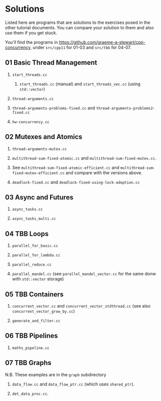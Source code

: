 # Solutions

Listed here are programs that are solutions to the exercises posed in the other tutorial documents. You can compare your solution to them and also use them if you get stuck.

You'll find the programs in https://github.com/graeme-a-stewart/cpp-concurrency, under `src/cpp11` for 01-03 and `src/tbb` for 04-07.

## 01 Basic Thread Management

1. `start_threads.cc`
    1. `start_threads.cc` (manual) and `start_threads_vec.cc` (using
       `std::vector`)

2. `thread-arguments.cc`

3. `thread-arguments-problems-fixed.cc` and
   `thread-arguments-problems2-fixed.cc`

4. `hw-concurrency.cc`

## 02 Mutexes and Atomics

1. `thread-arguments-mutex.cc`

2. `multithread-sum-fixed-atomic.cc` and 
   `multithread-sum-fixed-mutex.cc`. 

3. See `multithread-sum-fixed-atomic-efficient.cc` and
   `multithread-sum-fixed-mutex-efficient.cc` and compare with the
   versions above.
   
4. `deadlock-fixed.cc` and
   `deadlock-fixed-using-lock-adoption.cc`

## 03 Async and Futures

1. `async_tasks.cc`

2. `async_tasks_multi.cc`


## 04 TBB Loops

1. `parallel_for_basic.cc`

2. `parallel_for_lambda.cc`

3. `parallel_reduce.cc`

4. `parallel_mandel.cc` (see `parallel_mandel_vector.cc` for the same donw with `std::vector` storage)

## 05 TBB Containers

1. `concurrent_vector.cc` and `concurrent_vector_stdthread.cc` (see also `concurrent_vector_grow_by.cc`)

2. `generate_and_filter.cc`

## 06 TBB Pipelines

1. `maths_pipeline.cc`

## 07 TBB Graphs

N.B. These examples are in the `graph` subdirectory

1. `data_flow.cc` and `data_flow_ptr.cc` (which uses `shared_ptr`).

2. `det_data_proc.cc`.
